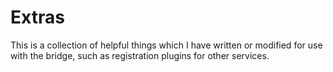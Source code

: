 Extras
======

This is a collection of helpful things which I have written or modified for use
with the bridge, such as registration plugins for other services.
